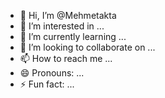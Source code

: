 - 👋 Hi, I’m @Mehmetakta
- 👀 I’m interested in ...
- 🌱 I’m currently learning ...
- 💞️ I’m looking to collaborate on ...
- 📫 How to reach me ...
- 😄 Pronouns: ...
- ⚡ Fun fact: ...

<!---
Mehmetakta/Mehmetakta is a ✨ special ✨ repository because its `README.md` (this file) appears on your GitHub profile.
You can click the Preview link to take a look at your changes.
--->
